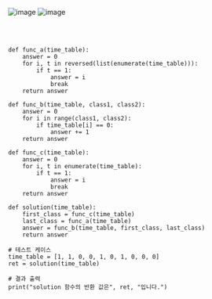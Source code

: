 ![image](https://github.com/user-attachments/assets/8586b313-f9e7-4b76-b531-3fb50dc3f41a)
![image](https://github.com/user-attachments/assets/01c877f8-e386-4488-ab25-7649d67db83e)

<br>

</br>

```
def func_a(time_table):
    answer = 0
    for i, t in reversed(list(enumerate(time_table))):
        if t == 1:
            answer = i
            break
    return answer

def func_b(time_table, class1, class2):
    answer = 0
    for i in range(class1, class2):
        if time_table[i] == 0:
            answer += 1
    return answer

def func_c(time_table):
    answer = 0
    for i, t in enumerate(time_table):
        if t == 1:
            answer = i
            break
    return answer

def solution(time_table):
    first_class = func_c(time_table)
    last_class = func_a(time_table)
    answer = func_b(time_table, first_class, last_class)
    return answer

# 테스트 케이스
time_table = [1, 1, 0, 0, 1, 0, 1, 0, 0, 0]
ret = solution(time_table)

# 결과 출력
print("solution 함수의 반환 값은", ret, "입니다.")
```
